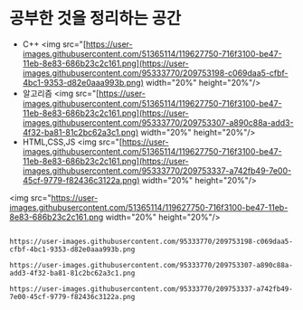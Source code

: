 # 공부한 것을 정리하는 공간


+ C++
<img src="[https://user-images.githubusercontent.com/51365114/119627750-716f3100-be47-11eb-8e83-686b23c2c161.png](https://user-images.githubusercontent.com/95333770/209753198-c069daa5-cfbf-4bc1-9353-d82e0aaa993b.png)  width="20%" height="20%"/>
+ 알고리즘
<img src="[https://user-images.githubusercontent.com/51365114/119627750-716f3100-be47-11eb-8e83-686b23c2c161.png](https://user-images.githubusercontent.com/95333770/209753307-a890c88a-add3-4f32-ba81-81c2bc62a3c1.png)  width="20%" height="20%"/>
+ HTML,CSS,JS
<img src="[https://user-images.githubusercontent.com/51365114/119627750-716f3100-be47-11eb-8e83-686b23c2c161.png](https://user-images.githubusercontent.com/95333770/209753337-a742fb49-7e00-45cf-9779-f82436c3122a.png)  width="20%" height="20%"/>
                                                                                                                                         
                                                                                                                                         
                                                                                                                                         
<img src="https://user-images.githubusercontent.com/51365114/119627750-716f3100-be47-11eb-8e83-686b23c2c161.png  width="20%" height="20%"/>
                                                                                                                                         
                                                                                                                                         https://user-images.githubusercontent.com/95333770/209753198-c069daa5-cfbf-4bc1-9353-d82e0aaa993b.png
                                                                                                                                         https://user-images.githubusercontent.com/95333770/209753307-a890c88a-add3-4f32-ba81-81c2bc62a3c1.png
                                                                                                                                         https://user-images.githubusercontent.com/95333770/209753337-a742fb49-7e00-45cf-9779-f82436c3122a.png
